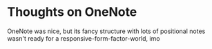 # Thoughts on OneNote

OneNote was nice, but its fancy structure with lots of positional notes wasn't ready for a responsive-form-factor-world, imo
